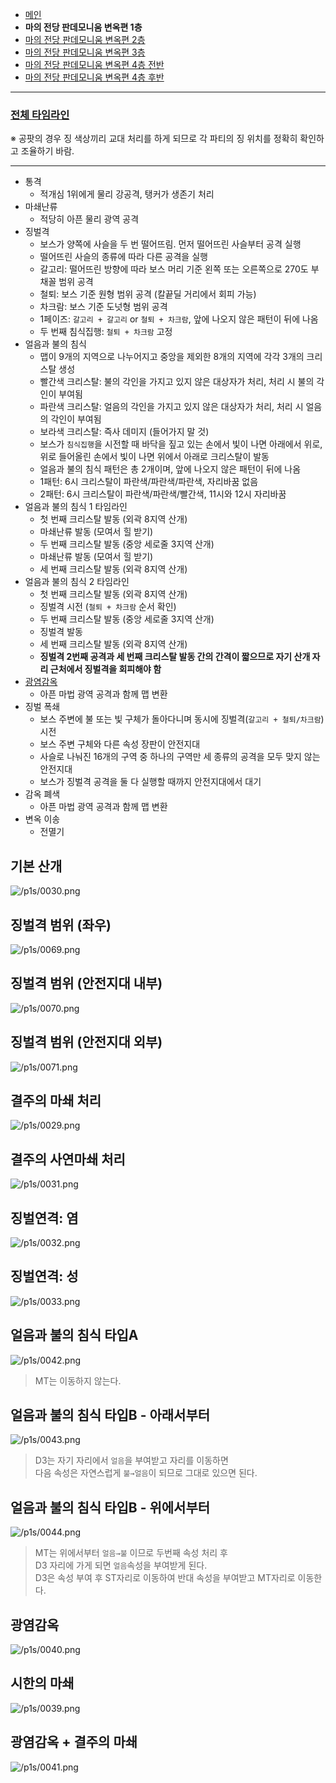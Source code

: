- [메인](https://github.com/Gangaemonium/Asphodelos/tree/main/README.md)
- __마의 전당 판데모니움 변옥편 1층__
- [마의 전당 판데모니움 변옥편 2층](https://github.com/Gangaemonium/Asphodelos/tree/main/p2s/README.md)
- [마의 전당 판데모니움 변옥편 3층](https://github.com/Gangaemonium/Asphodelos/tree/main/p3s/README.md)
- [마의 전당 판데모니움 변옥편 4층 전반](https://github.com/Gangaemonium/Asphodelos/tree/main/p4s_I/README.md) 
- [마의 전당 판데모니움 변옥편 4층 후반](https://github.com/Gangaemonium/Asphodelos/tree/main/p4s_II/README.md)

--------

### [전체 타임라인](https://github.com/Gangaemonium/Asphodelos/tree/main/timeline/p1s.md)

※ 공팟의 경우 징 색상끼리 교대 처리를 하게 되므로 각 파티의 징 위치를 정확히 확인하고 조율하기 바람.

--------

- 통격
    - 적개심 1위에게 물리 강공격, 탱커가 생존기 처리
- 마쇄난류
    - 적당히 아픈 물리 광역 공격
- 징벌격
    - 보스가 양쪽에 사슬을 두 번 떨어뜨림. 먼저 떨어뜨린 사슬부터 공격 실행
    - 떨어뜨린 사슬의 종류에 따라 다른 공격을 실행
    - 갈고리: 떨어뜨린 방향에 따라 보스 머리 기준 왼쪽 또는 오른쪽으로 270도 부채꼴 범위 공격
    - 철퇴: 보스 기준 원형 범위 공격 (칼끝딜 거리에서 회피 가능)
    - 차크람: 보스 기준 도넛형 범위 공격
    - 1페이즈: `갈고리 + 갈고리` or `철퇴 + 차크람`, 앞에 나오지 않은 패턴이 뒤에 나옴
    - 두 번째 침식집행: `철퇴 + 차크람` 고정
- 얼음과 불의 침식
    - 맵이 9개의 지역으로 나누어지고 중앙을 제외한 8개의 지역에 각각 3개의 크리스탈 생성
    - 빨간색 크리스탈: 불의 각인을 가지고 있지 않은 대상자가 처리, 처리 시 불의 각인이 부여됨
    - 파란색 크리스탈: 얼음의 각인을 가지고 있지 않은 대상자가 처리, 처리 시 얼음의 각인이 부여됨
    - 보라색 크리스탈: 즉사 데미지 (들어가지 말 것)
    - 보스가 `침식집행`을 시전할 때 바닥을 짚고 있는 손에서 빛이 나면 아래에서 위로, 위로 들어올린 손에서 빛이 나면 위에서 아래로 크리스탈이 발동
    - 얼음과 불의 침식 패턴은 총 2개이며, 앞에 나오지 않은 패턴이 뒤에 나옴
    - 1패턴: 6시 크리스탈이 파란색/파란색/파란색, 자리바꿈 없음
    - 2패턴: 6시 크리스탈이 파란색/파란색/빨간색, 11시와 12시 자리바꿈
- 얼음과 불의 침식 1 타임라인
    - 첫 번째 크리스탈 발동 (외곽 8지역 산개)
    - 마쇄난류 발동 (모여서 힐 받기)
    - 두 번째 크리스탈 발동 (중앙 세로줄 3지역 산개)
    - 마쇄난류 발동 (모여서 힐 받기)
    - 세 번째 크리스탈 발동 (외곽 8지역 산개)
- 얼음과 불의 침식 2 타임라인
    - 첫 번째 크리스탈 발동 (외곽 8지역 산개)
    - 징벌격 시전 (`철퇴 + 차크람` 순서 확인)
    - 두 번째 크리스탈 발동 (중앙 세로줄 3지역 산개)
    - 징벌격 발동
    - 세 번째 크리스탈 발동 (외곽 8지역 산개)
    - **징벌격 2번째 공격과 세 번째 크리스탈 발동 간의 간격이 짧으므로 자기 산개 자리 근처에서 징벌격을 회피해야 함**
- [광염감옥](#광염감옥)
    - 아픈 마법 광역 공격과 함께 맵 변환
- 징벌 폭쇄
    - 보스 주변에 불 또는 빛 구체가 돌아다니며 동시에 징벌격(`갈고리 + 철퇴/차크람`) 시전
    - 보스 주변 구체와 다른 속성 장판이 안전지대
    - 사슬로 나눠진 16개의 구역 중 하나의 구역만 세 종류의 공격을 모두 맞지 않는 안전지대
    - 보스가 징벌격 공격을 둘 다 실행할 때까지 안전지대에서 대기
- 감옥 폐색
    - 아픈 마법 광역 공격과 함께 맵 변환
- 변옥 이송
    - 전멸기

## 기본 산개
![/p1s/0030.png](https://raw.githubusercontent.com/Gangaemonium/Asphodelos/main/p1s/0030.png)
## 징벌격 범위 (좌우)
![/p1s/0069.png](https://raw.githubusercontent.com/Gangaemonium/Asphodelos/main/p1s/0069.png)
## 징벌격 범위 (안전지대 내부)
![/p1s/0070.png](https://raw.githubusercontent.com/Gangaemonium/Asphodelos/main/p1s/0070.png)
## 징벌격 범위 (안전지대 외부)
![/p1s/0071.png](https://raw.githubusercontent.com/Gangaemonium/Asphodelos/main/p1s/0071.png)
## 결주의 마쇄 처리
![/p1s/0029.png](https://raw.githubusercontent.com/Gangaemonium/Asphodelos/main/p1s/0029.png)
## 결주의 사연마쇄 처리
![/p1s/0031.png](https://raw.githubusercontent.com/Gangaemonium/Asphodelos/main/p1s/0031.png)
## 징벌연격: 염
![/p1s/0032.png](https://raw.githubusercontent.com/Gangaemonium/Asphodelos/main/p1s/0032.png)
## 징벌연격: 성
![/p1s/0033.png](https://raw.githubusercontent.com/Gangaemonium/Asphodelos/main/p1s/0033.png)
## 얼음과 불의 침식 타입A
![/p1s/0042.png](https://raw.githubusercontent.com/Gangaemonium/Asphodelos/main/p1s/0042.png)
> MT는 이동하지 않는다.
## 얼음과 불의 침식 타입B - 아래서부터
![/p1s/0043.png](https://raw.githubusercontent.com/Gangaemonium/Asphodelos/main/p1s/0043.png)
> D3는 자기 자리에서 `얼음`을 부여받고 자리를 이동하면<br>다음 속성은 자연스럽게 `불→얼음`이 되므로 그대로 있으면 된다.
## 얼음과 불의 침식 타입B - 위에서부터
![/p1s/0044.png](https://raw.githubusercontent.com/Gangaemonium/Asphodelos/main/p1s/0044.png)
> MT는 위에서부터 `얼음→불` 이므로 두번째 속성 처리 후<br>D3 자리에 가게 되면 `얼음`속성을 부여받게 된다.<br>
> D3은 속성 부여 후 ST자리로 이동하여 반대 속성을 부여받고 MT자리로 이동한다.
## 광염감옥
![/p1s/0040.png](https://raw.githubusercontent.com/Gangaemonium/Asphodelos/main/p1s/0040.png)
## 시한의 마쇄
![/p1s/0039.png](https://raw.githubusercontent.com/Gangaemonium/Asphodelos/main/p1s/0039.png)
## 광염감옥 + 결주의 마쇄
![/p1s/0041.png](https://raw.githubusercontent.com/Gangaemonium/Asphodelos/main/p1s/0041.png)
